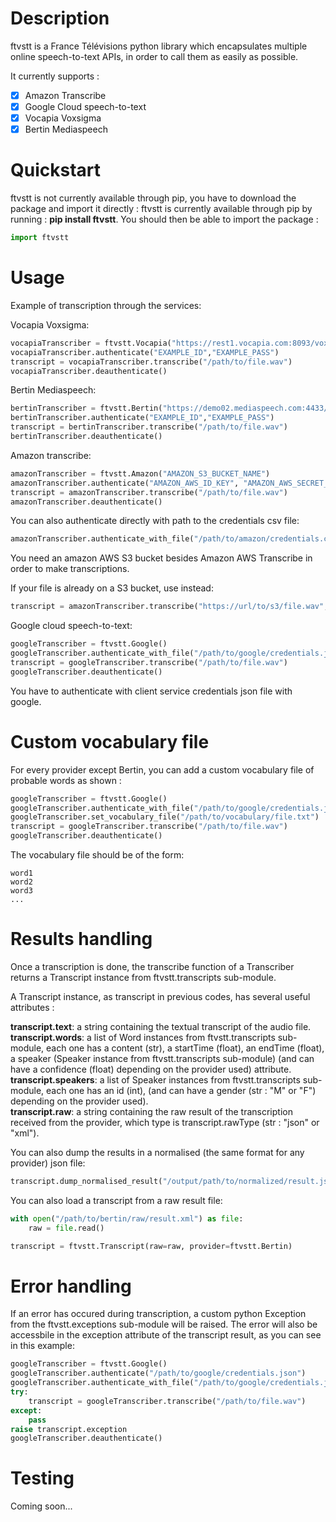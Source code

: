 # Description

ftvstt is a France Télévisions python library which encapsulates multiple online speech-to-text APIs, in order to call them as easily as possible.

It currently supports :
- [x] Amazon Transcribe
- [x] Google Cloud speech-to-text
- [x] Vocapia Voxsigma
- [x] Bertin Mediaspeech

# Quickstart

ftvstt is not currently available through pip, you have to download the package and import it directly :
ftvstt is currently available through pip by running : **pip install ftvstt**.
You should then be able to import the package :

```python
import ftvstt
```

# Usage

Example of transcription through the services:

Vocapia Voxsigma:
```python
vocapiaTranscriber = ftvstt.Vocapia("https://rest1.vocapia.com:8093/voxsigma")
vocapiaTranscriber.authenticate("EXAMPLE_ID","EXAMPLE_PASS")
transcript = vocapiaTranscriber.transcribe("/path/to/file.wav")
vocapiaTranscriber.deauthenticate()
```

Bertin Mediaspeech:
```python
bertinTranscriber = ftvstt.Bertin("https://demo02.mediaspeech.com:4433/api")
bertinTranscriber.authenticate("EXAMPLE_ID","EXAMPLE_PASS")
transcript = bertinTranscriber.transcribe("/path/to/file.wav")
bertinTranscriber.deauthenticate()
```

Amazon transcribe:
```python
amazonTranscriber = ftvstt.Amazon("AMAZON_S3_BUCKET_NAME")
amazonTranscriber.authenticate("AMAZON_AWS_ID_KEY", "AMAZON_AWS_SECRET_KEY")
transcript = amazonTranscriber.transcribe("/path/to/file.wav")
amazonTranscriber.deauthenticate()
```
You can also authenticate directly with path to the credentials csv file:
```python
amazonTranscriber.authenticate_with_file("/path/to/amazon/credentials.csv")
```

You need an amazon AWS S3 bucket besides Amazon AWS Transcribe in order to make transcriptions.

If your file is already on a S3 bucket, use instead:
```python
transcript = amazonTranscriber.transcribe("https://url/to/s3/file.wav", s3file=True)
```

Google cloud speech-to-text:
```python
googleTranscriber = ftvstt.Google()
googleTranscriber.authenticate_with_file("/path/to/google/credentials.json")
transcript = googleTranscriber.transcribe("/path/to/file.wav")
googleTranscriber.deauthenticate()
```
You have to authenticate with client service credentials json file with google.

# Custom vocabulary file

For every provider except Bertin, you can add a custom vocabulary file of probable words as shown :
```python
googleTranscriber = ftvstt.Google()
googleTranscriber.authenticate_with_file("/path/to/google/credentials.json")
googleTranscriber.set_vocabulary_file("/path/to/vocabulary/file.txt")
transcript = googleTranscriber.transcribe("/path/to/file.wav")
googleTranscriber.deauthenticate()
```

The vocabulary file should be of the form:
```
word1
word2
word3
...
```

# Results handling

Once a transcription is done, the transcribe function of a Transcriber returns a Transcript instance from ftvstt.transcripts sub-module.

A Transcript instance, as transcript in previous codes, has several useful attributes :

**transcript.text**: a string containing the textual transcript of the audio file.  
**transcript.words**: a list of Word instances from ftvstt.transcripts sub-module, each one has a content (str), a startTime (float), an endTime (float), a speaker (Speaker instance from ftvstt.transcripts sub-module) (and can have a confidence (float) depending on the provider used) attribute.  
**transcript.speakers**: a list of Speaker instances from ftvstt.transcripts sub-module, each one has an id (int), (and can have a gender (str : "M" or "F") depending on the provider used).  
**transcript.raw**: a string containing the raw result of the transcription received from the provider, which type is transcript.rawType (str : "json" or "xml").

You can also dump the results in a normalised (the same format for any provider) json file:
```python
transcript.dump_normalised_result("/output/path/to/normalized/result.json")
```

You can also load a transcript from a raw result file:
```python
with open("/path/to/bertin/raw/result.xml") as file:
    raw = file.read()

transcript = ftvstt.Transcript(raw=raw, provider=ftvstt.Bertin)
```
# Error handling

If an error has occured during transcription, a custom python Exception from the ftvstt.exceptions sub-module will be raised. The error will also be accessbile in the exception attribute of the transcript result, as you can see in this example:

```python
googleTranscriber = ftvstt.Google()
googleTranscriber.authenticate("/path/to/google/credentials.json")
googleTranscriber.authenticate_with_file("/path/to/google/credentials.json")
try:
    transcript = googleTranscriber.transcribe("/path/to/file.wav")
except:
    pass
raise transcript.exception
googleTranscriber.deauthenticate()
```

# Testing

Coming soon...
